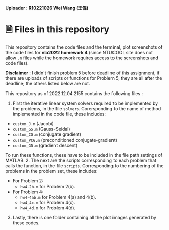#### Uploader : R10221026 Wei Wang (王偉)

# 🗎 Files in this repository

This repository contains the code files and the terminal, plot screenshots of the code files for **nla2022 homework 4** (since NTUCOOL site does not allow `.m` files while the homework requires access to the screenshots and code files).

**Disclaimer** : I didn't finish problem 5 before deadline of this assignment, if there are uploads of scripts or functions for Problem 5, they are all after the deadline; the others listed below are not.

This repository as of 2022.12.04 2155 contains the following files :

1. First the iterative linear system solvers required to be implemented by the problems, in the file `solvers`. Corersponding to the name of method implemented in the code file, these includes:
  - `custom_J.m` (Jacobi)
  - `custom_GS.m` (Gauss-Seidal)
  - `custom_CG.m` (conjugate gradient)
  - `custom_PCG.m` (preconditioned conjugate-gradient)
  - `custom_GD.m` (gradient descent)

To run these functions, these have to be included in the file path settings of MATLAB.
2. The next are the scripts corresponding to each problem that calls the function, in the file `scripts`. Corresponding to the numbering of the problems in the problem set, these includes:
  - For Problem 2:
    - `hw4-2b.m` for Problem 2(b).
  - For Problem 4:
    - `hw4-4ab.m` for Problem 4(a) and 4(b).
    - `hw4_4c.m` for Problem 4(c).
    - `hw4_4d.m` for Problem 4(d).
3. Lastly, there is one folder containing all the plot images generated by these codes.
